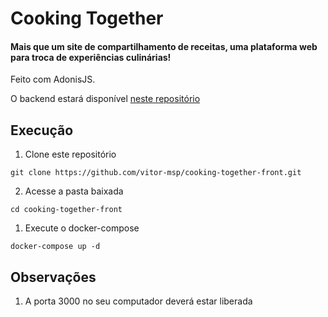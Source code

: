 # Cooking Together

#### Mais que um site de compartilhamento de receitas, uma plataforma web para troca de experiências culinárias!

Feito com AdonisJS.

O backend estará disponível [neste repositório](https://github.com/vitor-msp/cooking-together-back)

## Execução

1. Clone este repositório
```
git clone https://github.com/vitor-msp/cooking-together-front.git
```

2. Acesse a pasta baixada
```
cd cooking-together-front
```

1. Execute o docker-compose

```
docker-compose up -d
```

## Observações

1. A porta 3000 no seu computador deverá estar liberada